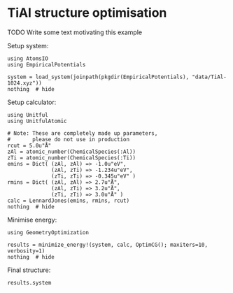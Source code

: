 # TiAl structure optimisation

TODO Write some text motivating this example

Setup system:
```@example tial
using AtomsIO
using EmpiricalPotentials

system = load_system(joinpath(pkgdir(EmpiricalPotentials), "data/TiAl-1024.xyz"))
nothing  # hide
```

Setup calculator:
```@example tial
using Unitful
using UnitfulAtomic

# Note: These are completely made up parameters,
#       please do not use in production
rcut = 5.0u"Å"
zAl = atomic_number(ChemicalSpecies(:Al))
zTi = atomic_number(ChemicalSpecies(:Ti))
emins = Dict( (zAl, zAl) => -1.0u"eV",
              (zAl, zTi) => -1.234u"eV",
              (zTi, zTi) => -0.345u"eV" )
rmins = Dict( (zAl, zAl) => 2.7u"Å",
              (zAl, zTi) => 3.2u"Å",
              (zTi, zTi) => 3.0u"Å" )
calc = LennardJones(emins, rmins, rcut)
nothing  # hide
```

Minimise energy:
```@example tial
using GeometryOptimization

results = minimize_energy!(system, calc, OptimCG(); maxiters=10, verbosity=1)
nothing  # hide
```

Final structure:
```@example tial
results.system
```
